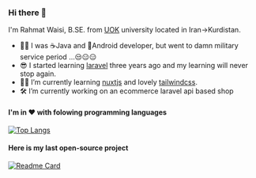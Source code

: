 ### Hi there 👋

<!--
**Mr648/mr648** is a ✨ _special_ ✨ repository because its `README.md` (this file) appears on your GitHub profile.

Here are some ideas to get you started:

- 🔭 I’m currently working on ...
- 🌱 I’m currently learning ...
- 👯 I’m looking to collaborate on ...
- 🤔 I’m looking for help with ...
- 💬 Ask me about ...
- 📫 How to reach me: ...
- 😄 Pronouns: ...
- ⚡ Fun fact: ...
-->

I'm Rahmat Waisi, B.SE. from [UOK](https://uok.ac.ir) university located in Iran->Kurdistan.
- 🐱‍👤 I was ☕Java and 📱Android developer, but went to damn military service period ...😒😑😑
- 😎 I started learning [laravel](https://laravel.com) three years ago and my learning will never stop again.
- 👨‍💻 I’m currently learning [nuxtjs](https://nuxtjs.org/) and lovely [tailwindcss](https://tailwindcss.com/).
- 🛠 I’m currently working on an ecommerce laravel api based shop


#### I'm in ❤ with folowing programming languages
[![Top Langs](https://github-readme-stats.vercel.app/api/top-langs/?username=mr648&layout=compact&langs_count=8&theme=blueberry&hide=yacc,lex)](https://github.com/mr648)
#### Here is my last open-source project
[![Readme Card](https://github-readme-stats.vercel.app/api/pin/?username=mr648&repo=PoL&theme=merko)](https://github.com/mr648/PoL)
